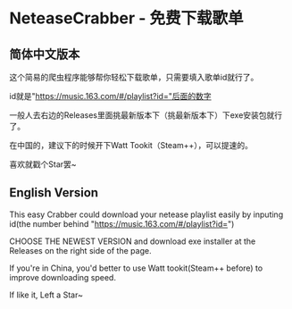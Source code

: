 # NeteaseCrabber - 免费下载歌单

## 简体中文版本

这个简易的爬虫程序能够帮你轻松下载歌单，只需要填入歌单id就行了。

id就是"https://music.163.com/#/playlist?id="后面的数字

一般人去右边的Releases里面挑最新版本下（挑最新版本下）下exe安装包就行了。

在中国的，建议下的时候开下Watt Tookit（Steam++），可以提速的。

喜欢就戳个Star罢~

## English Version

This easy Crabber could download your netease playlist easily by inputing id(the number behind "https://music.163.com/#/playlist?id=")

CHOOSE THE NEWEST VERSION and download exe installer at the Releases on the right side of the page.

If you're in China, you'd better to use Watt tookit(Steam++ before) to improve downloading speed.

If like it, Left a Star~
